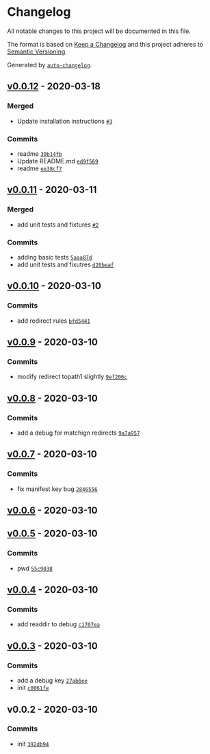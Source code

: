 # Changelog

All notable changes to this project will be documented in this file.

The format is based on [Keep a Changelog](https://keepachangelog.com/en/1.0.0/)
and this project adheres to [Semantic Versioning](https://semver.org/spec/v2.0.0.html).

Generated by [`auto-changelog`](https://github.com/CookPete/auto-changelog).

## [v0.0.12](https://github.com/sw-yx/netlify-plugin-no-more-404/compare/v0.0.11...v0.0.12) - 2020-03-18

### Merged

- Update installation instructions [`#3`](https://github.com/sw-yx/netlify-plugin-no-more-404/pull/3)

### Commits

- readme [`30b14fb`](https://github.com/sw-yx/netlify-plugin-no-more-404/commit/30b14fbcca06fdd87925a4a9ac790a8ab8170ced)
- Update README.md [`ed9f569`](https://github.com/sw-yx/netlify-plugin-no-more-404/commit/ed9f569988b67c2d2d09045f939bf536c680e084)
- readme [`ee38cf7`](https://github.com/sw-yx/netlify-plugin-no-more-404/commit/ee38cf72dadee60f7b5efba0b944b594ad665ee1)

## [v0.0.11](https://github.com/sw-yx/netlify-plugin-no-more-404/compare/v0.0.10...v0.0.11) - 2020-03-11

### Merged

- add unit tests and fixtures [`#2`](https://github.com/sw-yx/netlify-plugin-no-more-404/pull/2)

### Commits

- adding basic tests [`5aaa87d`](https://github.com/sw-yx/netlify-plugin-no-more-404/commit/5aaa87d26120b7563cb845daebaa60fb8925fd5f)
- add unit tests and fixutres [`d20beaf`](https://github.com/sw-yx/netlify-plugin-no-more-404/commit/d20beaf28924f4f8892f4eff93866c4fab026b5f)

## [v0.0.10](https://github.com/sw-yx/netlify-plugin-no-more-404/compare/v0.0.9...v0.0.10) - 2020-03-10

### Commits

- add redirect rules [`bfd5441`](https://github.com/sw-yx/netlify-plugin-no-more-404/commit/bfd54413b569bb87a94fb0ef705caaa91a9394b6)

## [v0.0.9](https://github.com/sw-yx/netlify-plugin-no-more-404/compare/v0.0.8...v0.0.9) - 2020-03-10

### Commits

- modify redirect topath1 slightly [`9ef206c`](https://github.com/sw-yx/netlify-plugin-no-more-404/commit/9ef206cfdba55f27013248a5cea7d84ec01efa45)

## [v0.0.8](https://github.com/sw-yx/netlify-plugin-no-more-404/compare/v0.0.7...v0.0.8) - 2020-03-10

### Commits

- add a debug for matchign redirects [`9a7a957`](https://github.com/sw-yx/netlify-plugin-no-more-404/commit/9a7a9572345648964fb6498bcc242b2d9a130707)

## [v0.0.7](https://github.com/sw-yx/netlify-plugin-no-more-404/compare/v0.0.6...v0.0.7) - 2020-03-10

### Commits

- fix manifest key bug [`2846556`](https://github.com/sw-yx/netlify-plugin-no-more-404/commit/28465566a5c098481a5f363cd329abaa6afee41c)

## [v0.0.6](https://github.com/sw-yx/netlify-plugin-no-more-404/compare/v0.0.5...v0.0.6) - 2020-03-10

## [v0.0.5](https://github.com/sw-yx/netlify-plugin-no-more-404/compare/v0.0.4...v0.0.5) - 2020-03-10

### Commits

- pwd [`55c9038`](https://github.com/sw-yx/netlify-plugin-no-more-404/commit/55c90384dfb4611c1c914540f7eeff92356eb968)

## [v0.0.4](https://github.com/sw-yx/netlify-plugin-no-more-404/compare/v0.0.3...v0.0.4) - 2020-03-10

### Commits

- add readdir to debug [`c1707ea`](https://github.com/sw-yx/netlify-plugin-no-more-404/commit/c1707ea7a4ff11f26bdd59d577994450ebe1913f)

## [v0.0.3](https://github.com/sw-yx/netlify-plugin-no-more-404/compare/v0.0.2...v0.0.3) - 2020-03-10

### Commits

- add a debug key [`27ab6ee`](https://github.com/sw-yx/netlify-plugin-no-more-404/commit/27ab6eeaab54fd7dbdea804f9932c0f0f65f928f)
- init [`c0061fe`](https://github.com/sw-yx/netlify-plugin-no-more-404/commit/c0061fe5cf8ef6172a353319ff81592c9f41056c)

## v0.0.2 - 2020-03-10

### Commits

- init [`392db94`](https://github.com/sw-yx/netlify-plugin-no-more-404/commit/392db9456ec5f33dc9e18296b495749e979a4e58)
